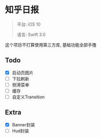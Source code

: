# 知乎日报
> 平台: iOS 10
>
> 语言: Swift 3.0

这个项目不打算使用第三方库, 基础功能全部手撸

## Todo
- [x] 启动页图片
- [ ] 下拉刷新
- [ ] 侧滑菜单
- [ ] 缓存
- [ ] 自定义Transition

## Extra
- [x] Banner封装
- [ ] Hud封装
